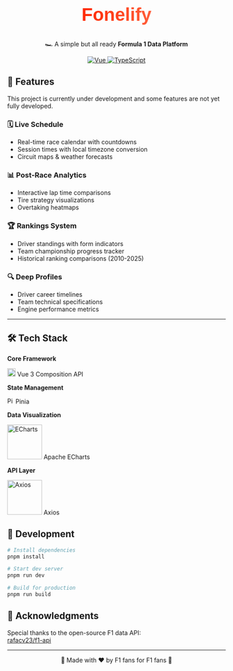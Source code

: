 <div align="center">
<svg width="300" height="100" viewBox="0 0 300 100" xmlns="http://www.w3.org/2000/svg">
    <defs>
        <linearGradient id="textGradient" x1="0%" y1="0%" x2="100%" y2="0%">
            <stop offset="0%" stop-color="#ff2800" />
            <stop offset="100%" stop-color="#ff5e3a" />
        </linearGradient>
    </defs>
    <text x="50%" y="70%"
          font-family="Arial, sans-serif"
          font-weight="bold"
          font-size="3em"
          text-anchor="middle"
          fill="url(#textGradient)">
        Fonelify
    </text>
</svg>

</div>

<p align="center">
  🏎️ A simple but all ready <strong>Formula 1 Data Platform</strong>
</p>

<div align="center">
  <a href="https://vuejs.org/">
    <img src="https://img.shields.io/badge/Vue-3.4-green?logo=vuedotjs" alt="Vue">
  </a>
  <a href="https://www.typescriptlang.org/">
    <img src="https://img.shields.io/badge/TypeScript-5.0+-3178C6?logo=typescript" alt="TypeScript">
  </a>
</div>

## 🚀 Features

This project is currently under development and some features are not yet fully developed.

### 🗓️ Live Schedule

- Real-time race calendar with countdowns
- Session times with local timezone conversion
- Circuit maps & weather forecasts

### 📊 Post-Race Analytics

- Interactive lap time comparisons
- Tire strategy visualizations
- Overtaking heatmaps

### 🏆 Rankings System

- Driver standings with form indicators
- Team championship progress tracker
- Historical ranking comparisons (2010-2025)

### 🔍 Deep Profiles

- Driver career timelines
- Team technical specifications
- Engine performance metrics

---

## 🛠 Tech Stack

**Core Framework**

[<img style="width: 19px;" src="https://upload.wikimedia.org/wikipedia/commons/9/95/Vue.js_Logo_2.svg" width="40" alt="Vue">](https://vuejs.org/)
Vue 3 Composition API

**State Management**

[<img style="width: 15px;" src="https://pinia.vuejs.org/logo.svg" width="40" alt="Pinia">](https://pinia.vuejs.org/)
Pinia

**Data Visualization**

[<img src="https://echarts.apache.org/zh/images/logo.png" width="80" alt="ECharts">](https://echarts.apache.org/) Apache
ECharts

**API Layer**

[<img src="https://axios-http.com/assets/logo.svg" width="80" alt="Axios">](https://axios-http.com/) Axios

## 🚧 Development

```bash
# Install dependencies
pnpm install

# Start dev server
pnpm run dev

# Build for production
pnpm run build
```

## 🙏 Acknowledgments

Special thanks to the open-source F1 data API:  
[rafacv23/f1-api](https://github.com/rafacv23/f1-api)

---

<div align="center">
  🏁 Made with ❤️ by F1 fans for F1 fans 🏁
</div>
